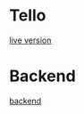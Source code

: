# Tello

<a href="https://ecommerce-tello.netlify.app" target="_blank">live version</a>

# Backend
<a href="https://github.com/Emin-M/tello_back.git">backend</a>
